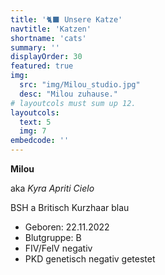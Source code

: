 ```yaml
---
title: '🐈‍⬛ Unsere Katze'
navtitle: 'Katzen'
shortname: 'cats'
summary: ''
displayOrder: 30
featured: true
img: 
  src: "img/Milou_studio.jpg" 
  desc: "Milou zuhause."
# layoutcols must sum up 12.
layoutcols: 
  text: 5
  img: 7 
embedcode: ''
---
```

<article itemscope itemtype="https://schema.org/Cat">
<p itemprop="name"><strong>Milou</strong></p> <p>aka <em>Kyra Apriti Cielo</em></p>

<p><span itemprop="breed">BSH a Britisch Kurzhaar</span> <span itemprop="breed">blau</span></p>
<ul>
<li>Geboren: <time itemprop="birthDate" datetime="2022-11-22">22.11.2022</time></li>

<li itemprop="additionalProperty" itemscope itemtype="https://schema.org/PropertyValue"> <meta itemprop="name" content="Blutgruppe" />
  <meta itemprop="value" content="B" />Blutgruppe: B </li>

<li itemprop="additionalProperty" itemscope itemtype="https://schema.org/PropertyValue"> <meta itemprop="name" content="FIV/FelV" />
  <meta itemprop="value" content="negativ" />FIV/FelV negativ</li>

<li itemprop="additionalProperty" itemscope itemtype="https://schema.org/PropertyValue"> <meta itemprop="name" content="PKD" />
  <meta itemprop="value" content="genetisch negativ getestet" />PKD genetisch negativ getestet</li>

</ul>

</article>